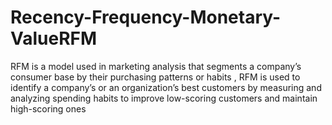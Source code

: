 # Recency-Frequency-Monetary-ValueRFM
RFM is a model used in marketing analysis that segments a company’s consumer base by their purchasing patterns or habits , RFM is used to identify a company’s or an organization’s best customers by measuring and analyzing spending habits to improve low-scoring customers and maintain high-scoring ones
